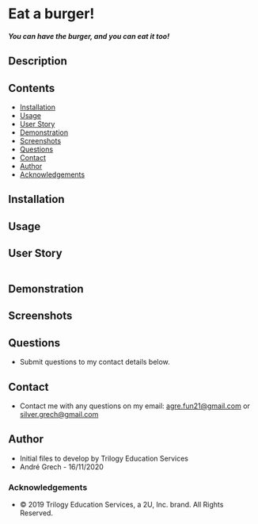 # Eat a burger!

##### You can have the burger, and you can eat it too!

## Description

## Contents

- [Installation](#installation)
- [Usage](#usage)
- [User Story](#user-story)
- [Demonstration](#demonstration)
- [Screenshots](#screenshots)
- [Questions](<#questions-(FAQ)>)
- [Contact](#contact)
- [Author](#authors)
- [Acknowledgements](#acknowledgements)

## Installation

## Usage

## User Story

```

```

## Demonstration

## Screenshots

## Questions

- Submit questions to my contact details below.

## Contact

- Contact me with any questions on my email: agre.fun21@gmail.com or silver.grech@gmail.com

## Author

- Initial files to develop by Trilogy Education Services
- Andr&eacute; Grech - 16/11/2020

### Acknowledgements

- © 2019 Trilogy Education Services, a 2U, Inc. brand. All Rights Reserved.
